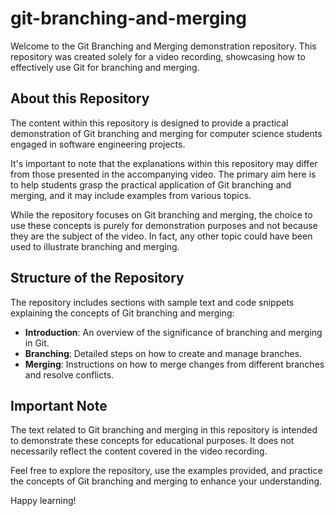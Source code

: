 # git-branching-and-merging

Welcome to the Git Branching and Merging demonstration repository. This repository was created solely for a video recording, showcasing how to effectively use Git for branching and merging.

## About this Repository

The content within this repository is designed to provide a practical demonstration of Git branching and merging for computer science students engaged in software engineering projects.

It's important to note that the explanations within this repository may differ from those presented in the accompanying video. The primary aim here is to help students grasp the practical application of Git branching and merging, and it may include examples from various topics.

While the repository focuses on Git branching and merging, the choice to use these concepts is purely for demonstration purposes and not because they are the subject of the video. In fact, any other topic could have been used to illustrate branching and merging.

## Structure of the Repository

The repository includes sections with sample text and code snippets explaining the concepts of Git branching and merging:

  - **Introduction**: An overview of the significance of branching and merging in Git.
  - **Branching**: Detailed steps on how to create and manage branches.
  - **Merging**: Instructions on how to merge changes from different branches and resolve conflicts.


## Important Note

The text related to Git branching and merging in this repository is intended to demonstrate these concepts for educational purposes. It does not necessarily reflect the content covered in the video recording.

Feel free to explore the repository, use the examples provided, and practice the concepts of Git branching and merging to enhance your understanding.

Happy learning!
